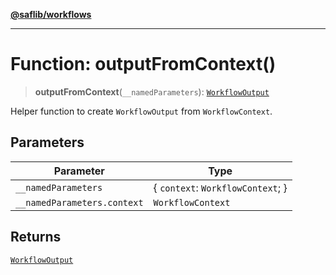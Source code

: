 [**@saflib/workflows**](../index.md)

***

# Function: outputFromContext()

> **outputFromContext**(`__namedParameters`): [`WorkflowOutput`](../interfaces/WorkflowOutput.md)

Helper function to create `WorkflowOutput` from `WorkflowContext`.

## Parameters

| Parameter | Type |
| ------ | ------ |
| `__namedParameters` | \{ `context`: `WorkflowContext`; \} |
| `__namedParameters.context` | `WorkflowContext` |

## Returns

[`WorkflowOutput`](../interfaces/WorkflowOutput.md)
